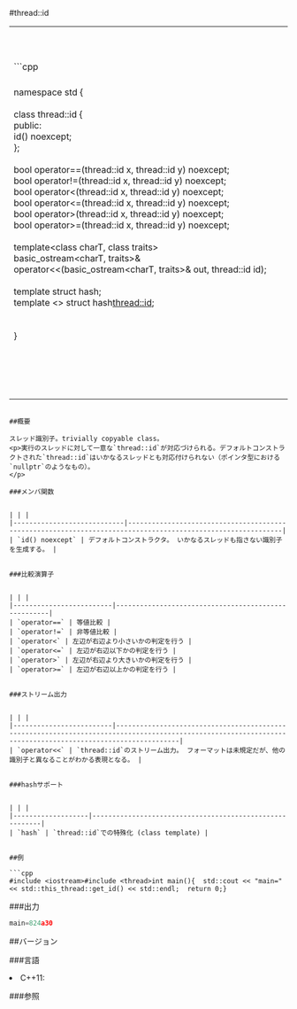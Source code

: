 #thread::id

| |
|------------------------------------------------------------------------------------------------------------------------------------------------------------------------------------------------------------------------------------------------------------------------------------------------------------------------------------------------------------------------------------------------------------------------------------------------------------------------------------------------------------------------------------------------------------------------------------------------------------------------------------------------------------------------------------------------------------------------------------------------------------------------------------|
|<br/><br/><br/>```cpp
<br/>namespace std {<br/><br/>  class thread::id {<br/>  public:<br/>    id() noexcept;<br/>  };<br/><br/>  bool operator==(thread::id x, thread::id y) noexcept;<br/>  bool operator!=(thread::id x, thread::id y) noexcept;<br/>  bool operator<(thread::id x, thread::id y) noexcept;<br/>  bool operator<=(thread::id x, thread::id y) noexcept;<br/>  bool operator>(thread::id x, thread::id y) noexcept;<br/>  bool operator>=(thread::id x, thread::id y) noexcept;<br/><br/>  template<class charT, class traits><br/>  basic_ostream<charT, traits>& operator<<(basic_ostream<charT, traits>& out, thread::id id);<br/><br/>  template <class T> struct hash;<br/>  template <> struct hash<thread::id>;<br/><br/><br/>}<br/><br/><br/><br/><br/><br/> |
```

##概要

スレッド識別子。trivially copyable class。
<p>実行のスレッドに対して一意な`thread::id`が対応づけられる。デフォルトコンストラクトされた`thread::id`はいかなるスレッドとも対応付けられない（ポインタ型における`nullptr`のようなもの）。
</p>

###メンバ関数


| | |
|----------------------------|-------------------------------------------------------------------------------------------------------------|
| `id() noexcept` | デフォルトコンストラクタ。 いかなるスレッドも指さない識別子を生成する。 |


###比較演算子


| | |
|-------------------------|-----------------------------------------------------|
| `operator==` | 等値比較 |
| `operator!=` | 非等値比較 |
| `operator<` | 左辺が右辺より小さいかの判定を行う |
| `operator<=` | 左辺が右辺以下かの判定を行う |
| `operator>` | 左辺が右辺より大きいかの判定を行う |
| `operator>=` | 左辺が右辺以上かの判定を行う |


###ストリーム出力


| | |
|-------------------------|------------------------------------------------------------------------------------------------------------------------------------------------------------|
| `operator<<` | `thread::id`のストリーム出力。 フォーマットは未規定だが、他の識別子と異なることがわかる表現となる。 |


###hashサポート


| | |
|-------------------|---------------------------------------------------------|
| `hash` | `thread::id`での特殊化 (class template) |


##例

```cpp
#include <iostream>#include <thread>int main(){  std::cout << "main=" << std::this_thread::get_id() << std::endl;  return 0;}
```

###出力

```cpp
main=824a30
```

##バージョン


###言語

<li>C++11:
</li>



###参照


